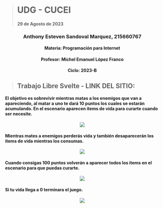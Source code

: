 > # UDG - CUCEI 
> #### 29 de Agosto de 2023
### <p align="center"> Anthony Esteven Sandoval Marquez, 215660767</p>
#### <p align="center"> Materia: Programación para Internet </p>
#### <p align="center"> Profesor: Michel Emanuel López Franco </p>
#### <p align="center"> Ciclo: 2023-B </p>

> ## Trabajo Libre Svelte - LINK DEL SITIO: 

#### El objetivo es sobrevivir mientras matas a los enemigos que van a apareciendo, al matar a uno te dará 10 puntos los cuales se estarán acumulando. En el escenario aparecen ítems de vida para curarte cuando ser necesite.
<p align="center"> <img src="https://github.com/Zaikron/PROGINT_LIBRE_SVELTE/blob/main/game.gif"/> </p>

#### Mientras mates a enemigos perderás vida y también desaparecerán los ítems de vida mientras los consumas.
<p align="center"> <img src="https://github.com/Zaikron/PROGINT_LIBRE_SVELTE/blob/main/c2.PNG"/> </p>

#### Cuando consigas 100 puntos volverán a aparecer todos los ítems en el escenario para que puedas curarte.
<p align="center"> <img src="https://github.com/Zaikron/PROGINT_LIBRE_SVELTE/blob/main/c3.PNG"/> </p>

#### Si tu vida llega a 0 terminara el juego.
<p align="center"> <img src="https://github.com/Zaikron/PROGINT_LIBRE_SVELTE/blob/main/c1.PNG"/> </p>

